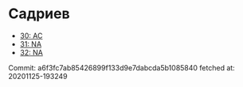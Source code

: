 # Садриев
- [30: AC](30.md)
- [31: NA](31.md)
- [32: NA](32.md)

Commit: a6f3fc7ab85426899f133d9e7dabcda5b1085840
 fetched at: 20201125-193249
